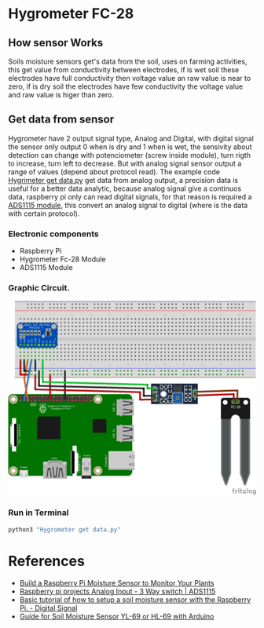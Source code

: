 # Hygrometer FC-28
## How sensor Works
Soils moisture sensors get's data from the soil, uses on farming activities, this get value from conductivity between electrodes, if is wet soil these electrodes have full conductivity then voltage value an raw value is near to zero, if is dry soil the electrodes have few conductivity the voltage value and raw value is higer than zero.

## Get data from sensor
Hygrometer have 2 output signal type, Analog and Digital, with digital signal the sensor only output 0 when is dry and 1 when is wet, the sensivity about detection can change with potenciometer (screw inside module), turn rigth to increase, turn left to decrease. But with analog signal sensor output a range of values (depend about protocol read). The example code [Hygrimeter get data.py](/Example&#32;code/Hygrometer&#32;FC-28&#32;Sensor/Hygrometer&#32;get&#32;data.py) get data from analog output, a precision data is useful for a better data analytic, because analog signal give a continuos data, raspberry pi only can read digital signals, for that reason is required a [ADS1115 module](/Example&#32;code/ADS1115&#32;Module), this convert an analog signal to digital (where is the data with certain protocol).

### Electronic components
* Raspberry Pi
* Hygrometer Fc-28 Module
* ADS1115 Module

### Graphic Circuit.
![Hygrometer sensor](/Images/Circuits/Hygrometer&#32;FC-28&#32;Sensor_bb.png)

### Run in Terminal
```bash
python3 "Hygrometer get data.py"
```

# References
* [Build a Raspberry Pi Moisture Sensor to Monitor Your Plants](https://computers.tutsplus.com/tutorials/build-a-raspberry-pi-moisture-sensor-to-monitor-your-plants--mac-52875)
* [Raspberry pi projects Analog Input - 3 Way switch | ADS1115 ](https://www.youtube.com/watch?v=pBxeHlvF4eQ)
* [Basic tutorial of how to setup a soil moisture sensor with the Raspberry Pi. - Digital Signal](https://www.instructables.com/id/Soil-Moisture-Sensor-Raspberry-Pi/)
* [Guide for Soil Moisture Sensor YL-69 or HL-69 with Arduino](https://randomnerdtutorials.com/guide-for-soil-moisture-sensor-yl-69-or-hl-69-with-the-arduino/)